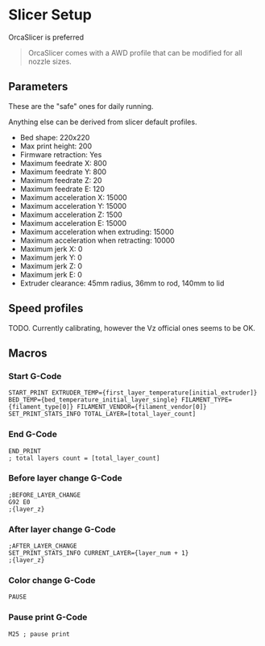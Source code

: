 # Slicer Setup

OrcaSlicer is preferred

> OrcaSlicer comes with a AWD profile that can be modified for all nozzle sizes.

## Parameters

These are the "safe" ones for daily running.

Anything else can be derived from slicer default profiles.

* Bed shape: 220x220
* Max print height: 200
* Firmware retraction: Yes
* Maximum feedrate X: 800
* Maximum feedrate Y: 800
* Maximum feedrate Z: 20
* Maximum feedrate E: 120
* Maximum acceleration X: 15000
* Maximum acceleration Y: 15000
* Maximum acceleration Z: 1500
* Maximum acceleration E: 15000
* Maximum acceleration when extruding: 15000
* Maximum acceleration when retracting: 10000
* Maximum jerk X: 0
* Maximum jerk Y: 0
* Maximum jerk Z: 0
* Maximum jerk E: 0
* Extruder clearance: 45mm radius, 36mm to rod, 140mm to lid

## Speed profiles

TODO. Currently calibrating, however the Vz official ones seems to be OK.

## Macros

### Start G-Code

```gcode
START_PRINT EXTRUDER_TEMP={first_layer_temperature[initial_extruder]} BED_TEMP={bed_temperature_initial_layer_single} FILAMENT_TYPE={filament_type[0]} FILAMENT_VENDOR={filament_vendor[0]}
SET_PRINT_STATS_INFO TOTAL_LAYER=[total_layer_count]
```

### End G-Code

```gcode
END_PRINT
; total layers count = [total_layer_count]
```

### Before layer change G-Code

```gcode
;BEFORE_LAYER_CHANGE
G92 E0
;{layer_z}
```

### After layer change G-Code

```gcode
;AFTER_LAYER_CHANGE
SET_PRINT_STATS_INFO CURRENT_LAYER={layer_num + 1}
;{layer_z}
```

### Color change G-Code

```gcode
PAUSE
```

### Pause print G-Code

```gcode
M25 ; pause print
```
